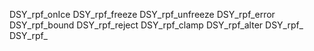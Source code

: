 DSY_rpf_onIce
DSY_rpf_freeze
DSY_rpf_unfreeze
DSY_rpf_error
DSY_rpf_bound
DSY_rpf_reject
DSY_rpf_clamp
DSY_rpf_alter
DSY_rpf_
DSY_rpf_